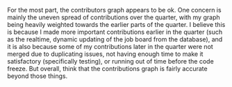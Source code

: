 For the most part, the contributors graph appears to be ok. One concern is mainly the uneven spread of contributions over the quarter, with my graph being heavily 
weighted towards the earlier parts of the quarter. I believe this is because I made more important contributions earlier in the quarter (such as the realtime, dynamic
updating of the job board from the database), and it is also because some of my contributions later in the quarter were not merged due to duplicating issues, not having
enough time to make it satisfactory (specifically testing), or running out of time before the code freeze. But overall, think that the contributions graph is fairly 
accurate beyond those things.
